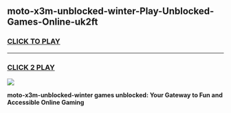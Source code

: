 
## moto-x3m-unblocked-winter-Play-Unblocked-Games-Online-uk2ft
<h3>
<a href="https://premium76.site?title=moto-x3m-unblocked-winter&ref=25A">CLICK TO PLAY</a></h3>
<hr>

<h3>
<a href="https://premium76.site?title=moto-x3m-unblocked-winter&ref=25A">CLICK 2 PLAY</a>
  
</h3>

<a href="https://premium76.site?title=moto-x3m-unblocked-winter&ref=25A"><img src="https://clearcache.store/games.png"></a>


**moto-x3m-unblocked-winter games unblocked: Your Gateway to Fun and Accessible Online Gaming**
